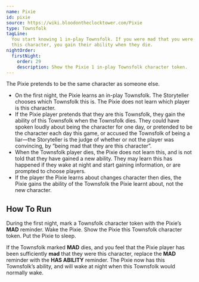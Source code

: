 ```yaml
---
name: Pixie
id: pixie
source: https://wiki.bloodontheclocktower.com/Pixie
type: Townsfolk
tagLine:
  You start knowing 1 in-play Townsfolk. If you were mad that you were
  this character, you gain their ability when they die.
nightOrder:
  firstNight:
    order: 29
    description: Show the Pixie 1 in-play Townsfolk character token.
---
```


The Pixie pretends to be the same character as someone else.

- On the first night, the Pixie learns an in-play Townsfolk. The
  Storyteller chooses which Townsfolk this is. The Pixie does not learn
  which player is this character.
- If the Pixie player pretends that they are this Townsfolk, they gain
  the ability of this Townsfolk when the Townsfolk dies. They could have
  spoken loudly about being the character for one day, or pretended to
  be the character each day this game, or accused the Townsfolk of being
  a liar—the Storyteller is the judge of whether or not the player was
  convincing, by “being mad that they are this character”.
- When the Townsfolk player dies, the Pixie does not learn this, and is
  not told that they have gained a new ability. They may learn this has
  happened if they wake at night and start gaining information, or are
  prompted to choose players.
- If the player the Pixie learns about changes character then dies, the
  Pixie gains the ability of the Townsfolk the Pixie learnt about, not
  the new character.

## How To Run

During the first night, mark a Townsfolk character token with the
Pixie’s **MAD** reminder. Wake the Pixie. Show the Pixie this Townsfolk
character token. Put the Pixie to sleep.

If the Townsfolk marked **MAD** dies, and you feel that the Pixie player
has been sufficiently **mad** that they were this character, replace the
**MAD** reminder with the **HAS ABILITY** reminder. The Pixie now has
this Townsfolk’s ability, and will wake at night when this Townsfolk
would normally wake.
